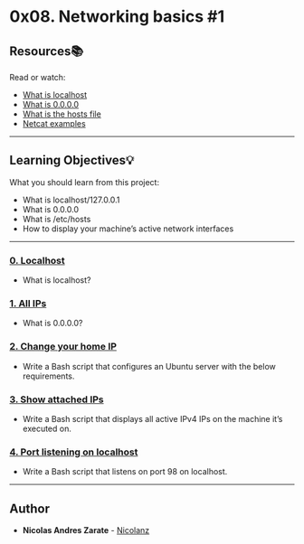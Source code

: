 # 0x08. Networking basics #1

## Resources:books:
Read or watch:
* [What is localhost](https://intranet.hbtn.io/rltoken/7SedZ8ILSQulYf7xzSbraQ)
* [What is 0.0.0.0](https://intranet.hbtn.io/rltoken/n5IFAt_OWGJtGW33t7Jfag)
* [What is the hosts file](https://intranet.hbtn.io/rltoken/21l3Uqizr3LpA1ZGrYPg3g)
* [Netcat examples](https://intranet.hbtn.io/rltoken/uMleIIzkRoR2w8EkwItSEg)

---
## Learning Objectives:bulb:
What you should learn from this project:

* What is localhost/127.0.0.1
* What is 0.0.0.0
* What is /etc/hosts
* How to display your machine’s active network interfaces

---

### [0. Localhost](./0-localhost)
* What is localhost?


### [1. All IPs](./1-wildcard)
* What is 0.0.0.0?


### [2. Change your home IP](./2-change_your_home_IP)
* Write a Bash script that configures an Ubuntu server with the below requirements.


### [3. Show attached IPs](./3-show_attached_IPs)
* Write a Bash script that displays all active IPv4 IPs on the machine it’s executed on.


### [4. Port listening on localhost](./4-port_listening_on_localhost)
* Write a Bash script that listens on port 98 on localhost.

---

## Author
* **Nicolas Andres Zarate** - [Nicolanz](https://github.com/Nicolanz)